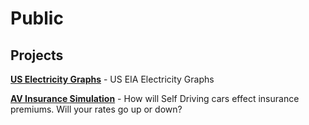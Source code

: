 # Public


## Projects

**[US Electricity Graphs](/eia_graphs/README.md)** - US EIA Electricity Graphs

**[AV Insurance Simulation](/Simulations/AV_Insurance/AVInsurance.md)** - How will Self Driving cars effect insurance premiums. Will your rates go up or down?